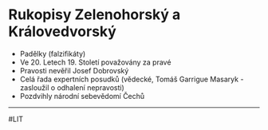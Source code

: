 # Rukopisy Zelenohorský a Královedvorský

- Padělky (falzifikáty)
- Ve 20. Letech 19. Století považovány za pravé
- Pravosti nevěřil Josef Dobrovský 
- Celá řada expertních posudků (vědecké, Tomáš Garrigue Masaryk - zasloužil o odhalení nepravosti)
- Pozdvihly národní sebevědomí Čechů

---
#LIT 
